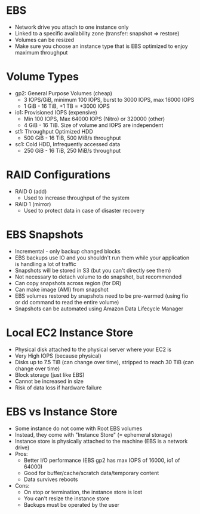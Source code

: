 # EBS

- Network drive you attach to one instance only
- Linked to a specific availability zone (transfer: snapshot => restore)
- Volumes can be resized
- Make sure you choose an instance type that is EBS optimized to enjoy maximum throughput

# Volume Types

- gp2: General Purpose Volumes (cheap)
  - 3 IOPS/GiB, minimum 100 IOPS, burst to 3000 IOPS, max 16000 IOPS
  - 1 GiB - 16 TiB, +1 TB = +3000 IOPS
- io1: Provisioned IOPS (expensive)
  - Min 100 IOPS, Max 64000 IOPS (Nitro) or 320000 (other)
  - 4 GiB - 16 TiB. Size of volume and IOPS are independent
- st1: Throughput Optimized HDD
  - 500 GiB - 16 TiB, 500 MiB/s throughput
- sc1: Cold HDD, Infrequently accessed data
  - 250 GiB - 16 TiB, 250 MiB/s throughput

# RAID Configurations

- RAID 0 (add)
  - Used to increase throughput of the system
- RAID 1 (mirror)
  - Used to protect data in case of disaster recovery

# EBS Snapshots

- Incremental - only backup changed blocks
- EBS backups use IO and you shouldn't run them while your application is handling a lot of traffic
- Snapshots will be stored in S3 (but you can't directly see them)
- Not necessary to detach volume to do snapshot, but recommended
- Can copy snapshots across region (for DR)
- Can make image (AMI) from snapshot
- EBS volumes restored by snapshots need to be pre-warmed (using fio or dd command to read the entire volume)
- Snapshots can be automated using Amazon Data Lifecycle Manager

# Local EC2 Instance Store

- Physical disk attached to the physical server where your EC2 is
- Very High IOPS (because physical)
- Disks up to 7.5 TiB (can change over time), stripped to reach 30 TiB (can change over time)
- Block storage (just like EBS)
- Cannot be increased in size
- Risk of data loss if hardware failure

# EBS vs Instance Store

- Some instance do not come with Root EBS volumes
- Instead, they come with "Instance Store" (= ephemeral storage)
- Instance store is physically attached to the machine (EBS is a network drive)
- Pros:
  - Better I/O performance (EBS gp2 has max IOPS of 16000, io1 of 64000)
  - Good for buffer/cache/scratch data/temporary content
  - Data survives reboots
- Cons:
  - On stop or termination, the instance store is lost
  - You can't resize the instance store
  - Backups must be operated by the user
